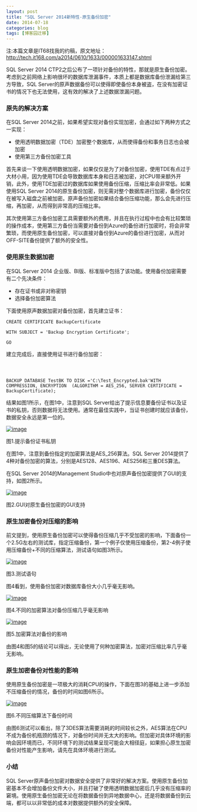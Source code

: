 ```yaml
---
layout: post
title: "SQL Server 2014新特性-原生备份加密"
date: 2014-07-18
categories: blog
tags: [博客园迁移]
---
```


注:本篇文章是IT68找我的约稿，原文地址：<http://tech.it168.com/a2014/0610/1633/000001633147.shtml>

SQL Server 2014 CTP2之后公布了一项针对备份的特性，那就是原生备份加密。考虑到之前网络上影响很坏的数据库泄漏事件，本质上都是数据库备份泄漏给第三方导致，SQL Server的原声数据备份可以使得即使备份本身被盗，在没有加密证书的情况下也无法使用，这有效的解决了上述数据泄漏问题。

### 原先的解决方案

在SQL Server 2014之前，如果希望实现对备份实现加密，会通过如下两种方式之一实现：

  * 使用透明数据加密（TDE）加密整个数据库，从而使得备份和事务日志也会被加密
  * 使用第三方备份加密工具



首先来谈一下使用透明数据加密，如果仅仅是为了对备份加密，使用TDE有点过于大材小用，因为使用TDE会导致数据库本身和日志被加密，对CPU带来额外开销，此外，使用TDE加密过的数据库如果使用备份压缩，压缩比率会非常低。如果使用SQL Server 2014的原生备份加密，则无需对整个数据库进行加密，备份仅仅在被写入磁盘之前被加密。原声备份加密如果结合备份压缩功能，那么会先进行压缩，再加密，从而得到非常高的压缩比率。

其次使用第三方备份加密工具需要额外的费用，并且在执行过程中也会有比较繁琐的操作成本，使用第三方备份当需要对备份到Azure的备份进行加密时，将会非常繁琐，而使用原生备份加密，可以直接对备份到Azure的备份进行加密，从而对OFF-SITE备份提供了额外的安全性。

### 使用原生数据加密

在SQL Server 2014 企业版、BI版、标准版中包括了该功能。使用备份加密需要有二个先决条件：

  * 存在证书或非对称密钥
  * 选择备份加密算法



下面使用原声数据加密对备份加密，首先建立证书：
    
    
    CREATE CERTIFICATE BackupCertificate  
      
    WITH SUBJECT = 'Backup Encryption Certificate';  
      
    GO  
    

  


建立完成后，直接使用证书进行备份加密：
    
    
     
    
    
    BACKUP DATABASE TestBK TO DISK ='C:\Test_Encrypted.bak'WITH COMPRESSION, ENCRYPTION  (ALGORITHM = AES_256, SERVER CERTIFICATE = BackupCertificate);

  


结果如图1所示，在图1中，注意到SQL Server给出了提示信息要备份证书以及证书的私钥，否则数据将无法使用。通常在最佳实践中，当证书创建时就应该备份，数据安全永远是第一位的。

[![image](https://cdn.jsdelivr.net/gh/careyson/careyson.github.io@main/assets/images/2014-07-18-sql-server-2014/sql-server-2014-181048317407138.jpg)](//images0.cnblogs.com/blog/35368/201407/181048261318884.jpg)

图1.提示备份证书私钥

在图1中，注意到备份指定的加密算法是AES\_256算法。SQL Server 2014提供了4种对备份加密的算法，分别是AES128、AES196、AES256和三重DES算法。

在SQL Server 2014的Management Studio中也对原声备份加密提供了GUI的支持，如图2所示。

[![image](https://cdn.jsdelivr.net/gh/careyson/careyson.github.io@main/assets/images/2014-07-18-sql-server-2014/sql-server-2014-181048376159376.jpg)](//images0.cnblogs.com/blog/35368/201407/181048369285519.jpg)

图2.GUI对原生备份加密的GUI支持

### 原生加密备份对压缩的影响

前文提到，使用原生备份加密可以使得备份压缩几乎不受加密的影响，下面备份一个2.5G左右的测试库，指定压缩备份，第一个例子仅使用压缩备份，第2-4例子使用压缩备份+不同的压缩算法，测试语句如图3所示。

[![image](https://cdn.jsdelivr.net/gh/careyson/careyson.github.io@main/assets/images/2014-07-18-sql-server-2014/sql-server-2014-181048491624383.jpg)](//images0.cnblogs.com/blog/35368/201407/181048425997286.jpg)

图3.测试语句

图4看到，使用备份加密对数据库备份大小几乎毫无影响。

[![image](https://cdn.jsdelivr.net/gh/careyson/careyson.github.io@main/assets/images/2014-07-18-sql-server-2014/sql-server-2014-181048537876336.jpg)](//images0.cnblogs.com/blog/35368/201407/181048523182351.jpg)

图4.不同的加密算法对备份压缩几乎毫无影响

[![image](https://cdn.jsdelivr.net/gh/careyson/careyson.github.io@main/assets/images/2014-07-18-sql-server-2014/sql-server-2014-181049017404973.png)](//images0.cnblogs.com/blog/35368/201407/181048593349673.png)

图5.加密算法对备份的影响

由图4和图5的结论可以得出，无论使用了何种加密算法，加密对压缩比率几乎毫无影响。

### 原生加密备份对性能的影响

使用原生备份加密是一项极大的消耗CPU的操作，下面在图3的基础上进一步添加不压缩备份的情况，备份的时间如图6所示。

[![image](https://cdn.jsdelivr.net/gh/careyson/careyson.github.io@main/assets/images/2014-07-18-sql-server-2014/sql-server-2014-181049114901795.png)](//images0.cnblogs.com/blog/35368/201407/181049069748339.png)

图6.不同压缩算法下备份时间

由图6测试可以看出，除了3DES算法需要消耗的时间较长之外，AES算法在CPU不成为备份机瓶颈的情况下，对备份时间并无太大的影响。但加密对具体环境的影响会因环境而已，不同环境下的测试结果呈现可能会大相径庭，如果担心原生加密备份对性能产生影响，请先在具体环境进行测试。

### 小结

SQL Server原声备份加密对数据安全提供了非常好的解决方案。使用原生备份加密基本不会增加备份文件大小，并且打破了使用透明数据加密后几乎没有压缩率的窘境。使用原生备份加密无论在将数据备份到异地数据中心，还是将数据备份到云端，都可以以非常低的成本对数据提供额外的安全保障。
